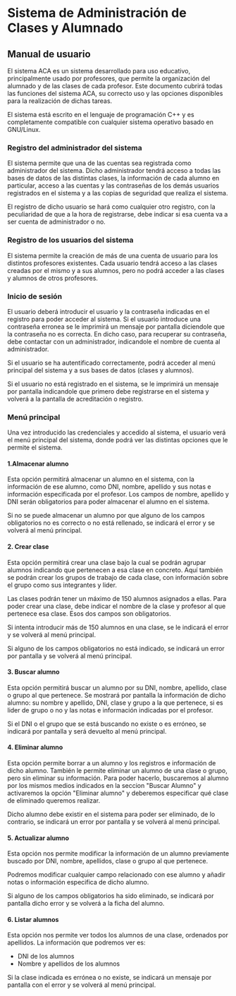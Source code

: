 # Sistema de Administración de Clases y Alumnado

## Manual de usuario

El sistema ACA es un sistema desarrollado para uso educativo, principalmente usado por profesores, que permite la organización del alumnado y de las clases de cada profesor. Este documento cubrirá todas las funciones del sistema ACA, su correcto uso y las opciones disponibles para la realización de dichas tareas.

El sistema está escrito en el lenguaje de programación C++ y es completamente compatible con cualquier sistema operativo basado en GNU/Linux.

### Registro del administrador del sistema

El sistema permite que una de las cuentas sea registrada como administrador del sistema. Dicho administrador tendrá acceso a todas las bases de datos de las distintas clases, la información de cada alumno en particular, acceso a las cuentas y las contraseñas de los demás usuarios registrados en el sistema y a las copias de seguridad que realiza el sistema.

El registro de dicho usuario se hará como cualquier otro registro, con la peculiaridad de que a la hora de registrarse, debe indicar si esa cuenta va a ser cuenta de administrador o no.

### Registro de los usuarios del sistema

El sistema permite la creación de más de una cuenta de usuario para los distintos profesores existentes. Cada usuario tendrá acceso a las clases creadas por el mismo y a sus alumnos, pero no podrá acceder a las clases y alumnos de otros profesores.

### Inicio de sesión

El usuario deberá introducir el usuario y la contraseña indicadas en el registro para poder acceder al sistema. Si el usuario introduce una contraseña erronea se le imprimirá un mensaje por pantalla diciendole que la contraseña no es correcta. En dicho caso, para recuperar su contraseña, debe contactar con un administrador, indicandole el nombre de cuenta al administrador.

Si el usuario se ha autentificado correctamente, podrá acceder al menú principal del sistema y a sus bases de datos (clases y alumnos).

Si el usuario no está registrado en el sistema, se le imprimirá un mensaje por pantalla indicandole que primero debe registrarse en el sistema y volverá a la pantalla de acreditación o registro.

### Menú principal

Una vez introducido las credenciales y accedido al sistema, el usuario verá el menú principal del sistema, donde podrá ver las distintas opciones que le permite el sistema.

#### 1.Almacenar alumno

Esta opción permitirá almacenar un alumno en el sistema, con la información de ese alumno, como DNI, nombre, apellido y sus notas e información especificada por el profesor. Los campos de nombre, apellido y DNI serán obligatorios para poder almacenar el alumno en el sistema.

Si no se puede almacenar un alumno por que alguno de los campos obligatorios no es correcto o no está rellenado, se indicará el error y se volverá al menú principal.

#### 2. Crear clase

Esta opción permitirá crear una clase bajo la cual se podrán agrupar alumnos indicando que pertenecen a esa clase en concreto. Aquí también se podrán crear los grupos de trabajo de cada clase, con información sobre el grupo como sus integrantes y lider.

Las clases podrán tener un máximo de 150 alumnos asignados a ellas. Para poder crear una clase, debe indicar el nombre de la clase y profesor al que pertenece esa clase. Esos dos campos son obligatorios.

Si intenta introducir más de 150 alumnos en una clase, se le indicará el error y se volverá al menú principal.

Si alguno de los campos obligatorios no está indicado, se indicará un error por pantalla y se volverá al menú principal.

#### 3. Buscar alumno

Esta opción permitirá buscar un alumno por su DNI, nombre, apellido, clase o grupo al que pertenece. Se mostrará por pantalla la información de dicho alumno: su nombre y apellido, DNI, clase y grupo a la que pertenece, si es lider de grupo o no y las notas e información indicadas por el profesor.

Si el DNI o el grupo que se está buscando no existe o es erróneo, se indicará por pantalla y será devuelto al menú principal.

#### 4. Eliminar alumno

Esta opción permite borrar a un alumno y los registros e información de dicho alumno. También le permite eliminar un alumno de una clase o grupo, pero sin eliminar su información. Para poder hacerlo, buscaremos al alumno por los mismos medios indicados en la seccion "Buscar Alumno" y activaremos la opción "Eliminar alumno" y deberemos especificar qué clase de eliminado queremos realizar.

Dicho alumno debe existir en el sistema para poder ser eliminado, de lo contrario, se indicará un error por pantalla y se volverá al menú principal.

#### 5. Actualizar alumno

Esta opción nos permite modificar la información de un alumno previamente buscado por DNI, nombre, apellidos, clase o grupo al que pertenece.

Podremos modificar cualquier campo relacionado con ese alumno y añadir notas o información especifica de dicho alumno.

Si alguno de los campos obligatorios ha sido eliminado, se indicará por pantalla dicho error y se volverá a la ficha del alumno.

#### 6. Listar alumnos

Esta opción nos permite ver todos los alumnos de una clase, ordenados por apellidos. La información que podremos ver es:
  - DNI de los alumnos
  - Nombre y apellidos de los alumnos

Si la clase indicada es errónea o no existe, se indicará un mensaje por pantalla con el error y se volverá al menú principal.
